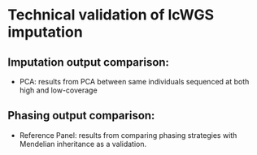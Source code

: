 # Technical validation of lcWGS imputation

## Imputation output comparison:
- PCA: results from PCA between same individuals sequenced at both high and low-coverage

## Phasing output comparison:
- Reference Panel: results from comparing phasing strategies with Mendelian inheritance as a validation.
